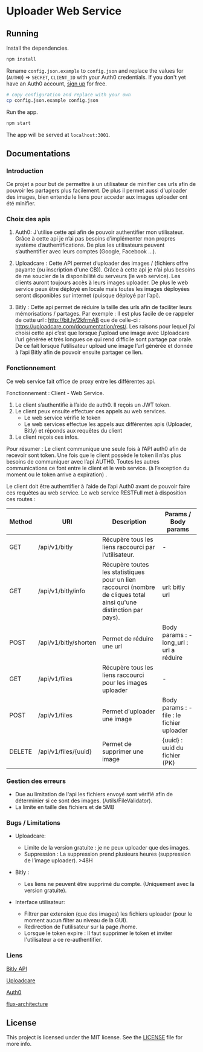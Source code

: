 # Uploader Web Service

## Running

Install the dependencies.

```bash
npm install
```

Rename `config.json.example` to `config.json` and replace the values for (`AUTH0`) => `SECRET`, `CLIENT_ID` with your Auth0 credentials. 
If you don't yet have an Auth0 account, [sign up](https://auth0.com/signuo) for free.

```bash
# copy configuration and replace with your own
cp config.json.example config.json
```

Run the app.

```bash
npm start
```

The app will be served at `localhost:3001`.

## Documentations

### Introduction

Ce projet a pour but de permettre à un utilisateur de minifier ces urls afin de pouvoir les partagers plus facilement. 
De plus il permet aussi d'uploader des images, bien entendu le liens pour acceder aux images uploader ont été minifier.

### Choix des apis

1.  Auth0: J'utilise cette api afin de pouvoir authentifier mon utilisateur. Grâce à cette api je n’ai pas besoins d’implémenter mon propres système d’authentifications. 
    De plus les utilisateurs peuvent s’authentifier avec leurs comptes (Google, Facebook …).

2.  Uploadcare : Cette API  permet d’uploader des images / (fichiers offre payante (ou inscription d'une CB)).
    Grâce à cette api je n’ai plus besoins de me soucier de la disponibilité du serveurs (le web service). Les clients auront toujours accès à leurs images uploader.
    De plus le web service peux être déployé en locale mais toutes les images déployées seront disponibles sur internet (puisque déployé par l’api).

3.  Bitly : Cette api permet de réduire la taille des urls afin de faciliter leurs mémorisations / partages. 
    Par exemple : Il est plus facile de ce rappeler de cette url :  <http://bit.ly/2kfrmAB> que de celle-ci : <https://uploadcare.com/documentation/rest/>. 
    Les raisons pour lequel j’ai choisi cette api c’est que lorsque j’upload une image avec Uploadcare l’url générée et très longues ce qui rend difficile sont partage par orale. 
    De ce fait lorsque l’utilisateur upload une image l’url générée et donnée à l’api Bitly afin de pouvoir ensuite partager ce lien.

### Fonctionnement

Ce web service fait office de proxy entre les différentes api.

Fonctionnement : Client - Web Service.

1.  Le client s’authentifie à l’aide de auth0. Il reçois un JWT token.
2.  Le client peux ensuite effectuer ces appels au web services.
    -   Le web service vérifie le token
    -   Le web services effectue les appels aux différentes apis (Uploader, Bitly) et réponds aux requêtes du client
3.  Le client reçois ces infos.

Pour résumer : Le client communique une seule fois à l’API auth0 afin de recevoir sont token. Une fois que le client possède le token il n’as plus besoins de communiquer avec l’api AUTH0. Toutes les autres communications ce font entre le client et le web service. (à l’exception du moment ou le token arrive a expiration) .

Le client doit être authentifier à l’aide de l’api Auth0 avant de pouvoir faire ces requêtes au web service. 
Le web service RESTFull met à disposition ces routes :

| Method | URI                   | Description                                                                                                          | Params / Body params                       |
| ------ | --------------------- | -------------------------------------------------------------------------------------------------------------------- | ------------------------------------------ |
| GET    | /api/v1/bitly         | Récupère tous les liens raccourci par l’utilisateur.                                                                 | -                                          |
| GET    | /api/v1/bitly/info    | Récupère toutes les statistiques pour un lien raccourci (nombre de cliques total ainsi qu'une distinction par pays). | url: bitly url                             |
| POST   | /api/v1/bitly/shorten | Permet de réduire une url                                                                                            | Body params : - long_url : url a réduire   |
| GET    | /api/v1/files         | Récupère tous les liens raccourci pour les images uploader                                                           | -                                          |
| POST   | /api/v1/files         | Permet d'uploader une image                                                                                          | Body params : - file : le fichier uploader |
| DELETE | /api/v1/files/{uuid}  | Permet de supprimer une image                                                                                        | {uuid} : uuid du fichier (PK)              |

### Gestion des erreurs

-   Due au limitation de l'api les fichiers envoyé sont vérifié afin de déterminier si ce sont des images. (/utils/FileValidator).
-   La limite en taille des fichiers et de 5MB

### Bugs / Limitations

-   Uploadcare:
    -   Limite de la version gratuite : je ne peux uploader que des images.
    -   Suppression : La suppression prend plusieurs heures (suppression de l’image uploader). >48H
-   Bitly :

    -   Les liens ne peuvent être supprimé du compte. (Uniquement avec la version gratuite).

-   Interface utilisateur:
    -   Filtrer par extension (que des images) les fichiers uploader  (pour le moment aucun filter au niveau de la GUI).
    -   Redirection de l'utilisateur sur la page /home.
    -   Lorsque le token expire : Il faut supprimer le token et inviter l'utilisateur a ce re-authentifier.

### Liens

[Bitly API](http://dev.bitly.com/get_started.html)

[Uploadcare](https://uploadcare.com/documentation/)

[Auth0](https://auth0.com/)

[flux-architecture](https://scotch.io/tutorials/getting-to-know-flux-the-react-js-architecture)

## License

This project is licensed under the MIT license. See the [LICENSE](LICENSE) file for more info.
